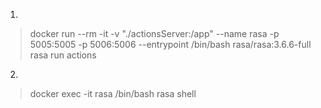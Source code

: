 1. 
> docker run --rm -it -v "./actionsServer:/app" --name rasa -p 5005:5005 -p 5006:5006 --entrypoint /bin/bash rasa/rasa:3.6.6-full
> rasa run actions

2.
> docker exec -it rasa /bin/bash
> rasa shell